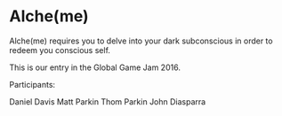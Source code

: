 Alche(me)
=========

Alche(me) requires you to delve into your dark subconscious in order to redeem you conscious self.

This is our entry in the Global Game Jam 2016.





Participants:

Daniel Davis
Matt Parkin
Thom Parkin
John Diasparra

